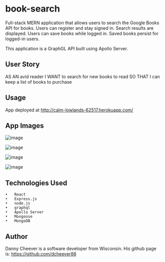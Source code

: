 # book-search
Full-stack MERN application that allows users to search the Google Books API for books. Users can register and stay signed in. Search results are displayed. Users can save books while logged in. Saved books persist for logged-in users.

This application is a GraphGL API built using Apollo Server.

## User Story
AS AN avid reader I WANT to search for new books to read SO THAT I can keep a list of books to purchase

## Usage
App deployed at http://calm-lowlands-62517.herokuapp.com/

## App Images
![image](https://user-images.githubusercontent.com/78058224/127237014-05d6c4fb-09c6-4588-94b2-cb40051ad8b8.png)

![image](https://user-images.githubusercontent.com/78058224/127237043-d6bb2889-da42-4a69-aaaa-ebf8582e435e.png)

![image](https://user-images.githubusercontent.com/78058224/127237125-59a4f3e5-0d9d-495a-ae97-8b5d44f0f0e4.png)

![image](https://user-images.githubusercontent.com/78058224/127237155-9bfd56cc-2eb5-411a-a947-d62f72339f51.png)


## Technologies Used
	•	React
	•	Express.js
	•	node.js
	•	graphql
	•	Apollo Server
	•	Mongoose
	•	MongoDB

## Author
Danny Cheever is a software developer from Wisconsin. His github page is: https://github.com/dcheever88
